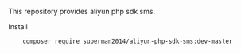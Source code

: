 This repository provides aliyun php sdk sms.

Install

```
    composer require superman2014/aliyun-php-sdk-sms:dev-master
```
